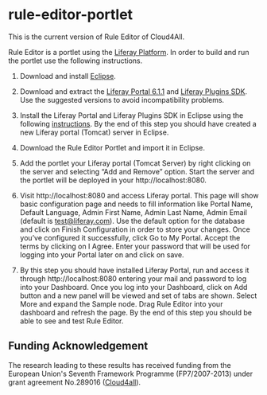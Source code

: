 # rule-editor-portlet
This is the current version of Rule Editor of Cloud4All.

Rule Editor is a portlet using the [Liferay Platform](http://www.liferay.com/). In order to build and run the portlet use the following instructions.

1)	Download and install [Eclipse](https://eclipse.org/).

2)	Download and extract the [Liferay Portal 6.1.1](http://sourceforge.net/projects/lportal/files/Liferay%20Portal/6.1.1%20GA2/liferay-portal-tomcat-6.1.1-ce-ga2-20120731132656558.zip/download) and [Liferay Plugins SDK](http://sourceforge.net/projects/lportal/files/Liferay%20Portal/6.1.1%20GA2/liferay-plugins-sdk-6.1.1-ce-ga2-20121004092655026.zip/download). Use the suggested versions to avoid incompatibility problems. 

3)	Install the Liferay Portal and Liferay Plugins SDK in Eclipse using the following [instructions](http://www.liferay.com/community/wiki/-/wiki/Main/Liferay+IDE+Getting+Started+Tutorial). By the end of this step you should have created a new Liferay portal (Tomcat) server in Eclipse.

4)	Download the Rule Editor Portlet and import it in Eclipse. 

5)	Add the portlet your Liferay portal (Tomcat Server) by right clicking on the server and selecting “Add and Remove” option. Start the server and the portlet will be deployed in your http://localhost:8080. 

6)	Visit http://localhost:8080 and access Liferay portal. This page will show basic configuration page and needs to fill information like Portal Name, Default Language, Admin First Name, Admin Last Name, Admin Email (default is test@liferay.com). Use the default option for the database and click on Finish Configuration in order to store your changes. Once you’ve configured it successfully, click Go to My Portal. Accept the terms by clicking on I Agree. Enter your password that will be used for logging into your Portal later on and click on save.

7)	By this step you should have installed Liferay Portal, run and access it through http://localhost:8080 entering your mail and password to log into your Dashboard. Once you log into your Dashboard, click on Add button and a new panel will be viewed and set of tabs are shown. Select More and expand the Sample node. Drag Rule Editor into your dashboard and refresh the page. By the end of this step you should be able to see and test Rule Editor.

## Funding Acknowledgement

The research leading to these results has received funding from the European
Union's Seventh Framework Programme (FP7/2007-2013) under grant agreement No.289016
([Cloud4all](http://www.cloud4all.info/)).
